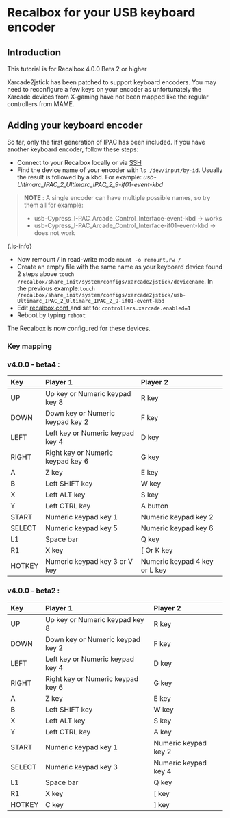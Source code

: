 # Recalbox for your USB keyboard encoder

## Introduction

This tutorial is for Recalbox 4.0.0 Beta 2 or higher

Xarcade2jstick has been patched to support keyboard encoders. You may need to reconfigure a few keys on your encoder as unfortunately the Xarcade devices from X-gaming have not been mapped like the regular controllers from MAME.

## Adding your keyboard encoder

So far, only the first generation of IPAC has been included. If you have another keyboard encoder, follow these steps:

* Connect to your Recalbox locally or via [SSH](https://recalbox.gitbook.io/tutorials/access/root-access-via-terminal)
* Find the device name of your encoder with `ls /dev/input/by-id`. Usually the result is followed by a kbd. For example: _usb-Ultimarc\_IPAC\_2\_Ultimarc\_IPAC\_2\_9-if01-event-kbd_


>**NOTE** : A single encoder can have multiple possible names, so try them all for example:
>
>* usb-Cypress\_I-PAC\_Arcade\_Control\_Interface-event-kbd -&gt; works
>* usb-Cypress\_I-PAC\_Arcade\_Control\_Interface-if01-event-kbd -&gt; does not work
>
{.is-info}

* Now remount / in read-write mode `mount -o remount,rw /`
* Create an empty file with the same name as your keyboard device found 2 steps above `touch /recalbox/share_init/system/configs/xarcade2jstick/devicename`. In the previous example:`touch /recalbox/share_init/system/configs/xarcade2jstick/usb-Ultimarc_IPAC_2_Ultimarc_IPAC_2_9-if01-event-kbd`
* Edit [recalbox.conf ](/basic-manual/getting-started/the-recalbox.conf-file)and set to: `controllers.xarcade.enabled=1`
* Reboot by typing `reboot`

The Recalbox is now configured for these devices.

### Key mapping

### v4.0.0 - beta4 :

| Key | Player 1 | Player 2 |
| :--- | :--- | :--- |
| UP | Up key or Numeric keypad key 8 | R key |
| DOWN | Down key or Numeric keypad key 2 | F key |
| LEFT | Left key or Numeric keypad key 4 | D key |
| RIGHT | Right key or Numeric keypad key 6 | G key |
| A | Z key | E key |
| B | Left SHIFT key | W key |
| X | Left ALT key | S key |
| Y | Left CTRL key | A button |
| START | Numeric keypad key 1 | Numeric keypad key 2 |
| SELECT | Numeric keypad key 5 | Numeric keypad key 6 |
| L1 | Space bar | Q key |
| R1 | X key | \[ Or K key |
| HOTKEY | Numeric keypad key 3 or V key | Numeric keypad 4 key or L key |



### v4.0.0 - beta2 :

| Key | Player 1 | Player 2 |
| :--- | :--- | :--- |
| UP | Up key or Numeric keypad key 8 | R key |
| DOWN | Down key or Numeric keypad key 2 | F key |
| LEFT | Left key or Numeric keypad key 4 | D key |
| RIGHT | Right key or Numeric keypad key 6 | G key |
| A | Z key | E key |
| B | Left SHIFT key | W key |
| X | Left ALT key | S key |
| Y | Left CTRL key | A key |
| START | Numeric keypad key 1 | Numeric keypad key 2 |
| SELECT | Numeric keypad key 3 | Numeric keypad key 4 |
| L1 | Space bar | Q key |
| R1 | X key | \[ key |
| HOTKEY | C key | \] key |


